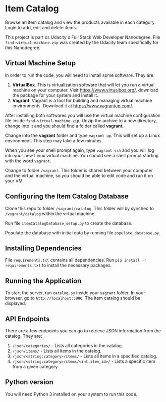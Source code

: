 # Item Catalog
Browse an item catalog and view the products available in each category. Login to add, edit and delete items.

This project is part os Udacity´s Full Stack Web Developer Nanodegree. File `fsnd-virtual-machine.zip` was created by the Udacity team specifically for this Nanodegree.

## Virtual Machine Setup
In order to run the code, you will need to install some software. They are:

1. **VirtualBox**. This is virtualization software that will let you run a virtual machine on your computer. Visit https://www.virtualbox.org/, download the package for your system and install it.
1. **Vagrant**. Vagrant is a tool for building and managing virtual machine environments. Download it at https://www.vagrantup.com/.

After installing both softwares you will use the virtual machine configuration file inside `fsnd-virtual-machine.zip`. Unzip the archive to a new directory, change into it and you should find a folder called **vagrant**.

Change into the **vagrant** folder and type `vagrant up`. This will set up a Linux environment. This step may take a few minutes.

When you see your shell prompt again, type `vagrant ssh` and you will log into your new Linux virtual machine. You should see a shell prompt starting with the word `vagrant`.

Change to folder `/vagrant`. This folder is shared between your computer and the virtual machine, so you should be able to edit code and run it on your VM.

## Configuring the Item Catalog Database
Clone this repo to folder `/vagrant/catalog`. This folder will by synched to `/vagrant/catalog` within the virtual machine.

Run file `itemCatalogDatabase_setup.py` to create the database.

Populate the database with initial data by running file `populate_database.py`.

## Installing Dependencies
File `requirements.txt` contains all dependencies. Run `pip install -r requirements.txt` to install the necessary packages.

## Running the Application
To start the server, run `catalog.py` inside your `vagrant` folder. In your browser, go to `http://localhost:5000`. The item catalog should be displayed.

## API Endpoints
There are a few endpoints you can go to retrieve JSON information from the catalog. They are:
1. `/json/categories/` - Lists all categories in the catalog.
1. `/json/items/` - Lists all items in the catalog.
1. `/json/<string:category>/items/` - Lists all items in a specified catalog.
1. `/json/<string:category>/items/<int:item_id>/` - Lists a specific item from a given category.


## Python version
You will need Python 3 installed on your system to run this code.




